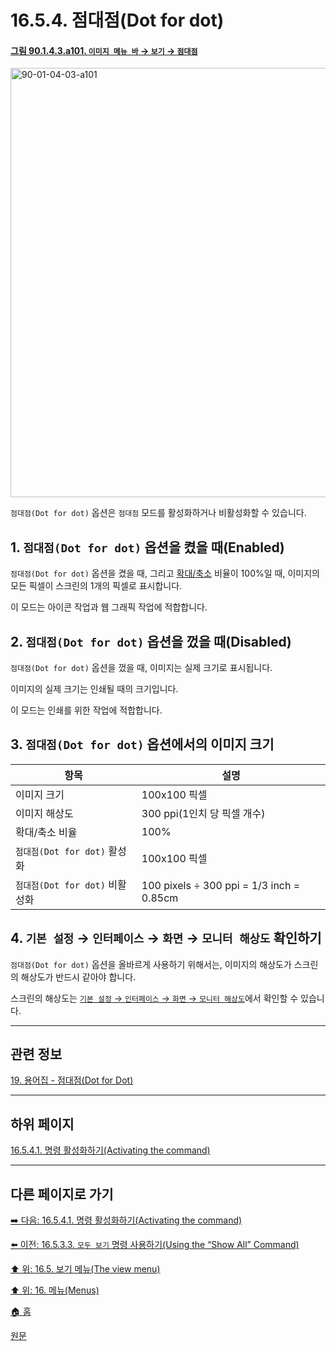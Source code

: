 # 16.5.4. 점대점(Dot for dot)

<a id="90-01-04-03-a101"></a>

#### [그림 90.1.4.3.a101. `이미지 메뉴 바` → `보기` → `점대점`](./90-01-04-03-dot_for_dot.md#90-01-04-03-a101)
<img width="940" height="687" alt="90-01-04-03-a101" src="https://github.com/user-attachments/assets/953a788f-8f98-4b3c-aa73-5941c157430c" />

`점대점(Dot for dot)` 옵션은 `점대점` 모드를 활성화하거나 비활성화할 수 있습니다.

<a id="16-05-04-s1"></a>

## 1. `점대점(Dot for dot)` 옵션을 켰을 때(Enabled)
`점대점(Dot for dot)` 옵션을 켰을 때, 그리고 [확대/축소](./14-05-04-00-zoom.md) 비율이 100%일 때, 이미지의 모든 픽셀이 스크린의 1개의 픽셀로 표시합니다.

이 모드는 아이콘 작업과 웹 그래픽 작업에 적합합니다.

<a id="16-05-04-s2"></a>

## 2. `점대점(Dot for dot)` 옵션을 껐을 때(Disabled)
`점대점(Dot for dot)` 옵션을 껐을 때, 이미지는 실제 크기로 표시됩니다.

이미지의 실제 크기는 인쇄될 때의 크기입니다.

이 모드는 인쇄를 위한 작업에 적합합니다.

<a id="16-05-04-s3"></a>

## 3. `점대점(Dot for dot)` 옵션에서의 이미지 크기

|항목|설명|
|---|---|
|이미지 크기|100x100 픽셀|
|이미지 해상도|300 ppi(1인치 당 픽셀 개수)|
|확대/축소 비율|100%|
|`점대점(Dot for dot)` 활성화|100x100 픽셀|
|`점대점(Dot for dot)` 비활성화|100 pixels ÷ 300 ppi = 1/3 inch = 0.85cm|

<a id="16-05-04-s4"></a>

## 4. `기본 설정` → `인터페이스` → `화면` → `모니터 해상도` 확인하기
`점대점(Dot for dot)` 옵션을 올바르게 사용하기 위해서는, 이미지의 해상도가 스크린의 해상도가 반드시 같아야 합니다.

스크린의 해상도는 [`기본 설정` → `인터페이스` → `화면` → `모니터 해상도`](./12-01-16-02-monitor_resolution.md)에서 확인할 수 있습니다.

***

## 관련 정보

[19. 용어집 - 점대점(Dot for Dot)](./19-glossaryx-dot_for_dot.md)

***

## 하위 페이지

[16.5.4.1. 명령 활성화하기(Activating the command)](./16-05-04-01-activating_the_command.md)

***

## 다른 페이지로 가기

[➡️ 다음: 16.5.4.1. 명령 활성화하기(Activating the command)](./16-05-04-01-activating_the_command.md)

[⬅️ 이전: 16.5.3.3. `모두 보기` 명령 사용하기(Using the “Show All” Command)](./16-05-03-03-using_the_show_all_command.md)

[⬆️ 위: 16.5. 보기 메뉴(The view menu)](./16-05-00-the-view-menu.md)

[⬆️ 위: 16. 메뉴(Menus)](./16-00-menus.md)

[🏠 홈](./00-home.md)

[원문](https://docs.gimp.org/2.10/ko/gimp-view-dot-for-dot.html)